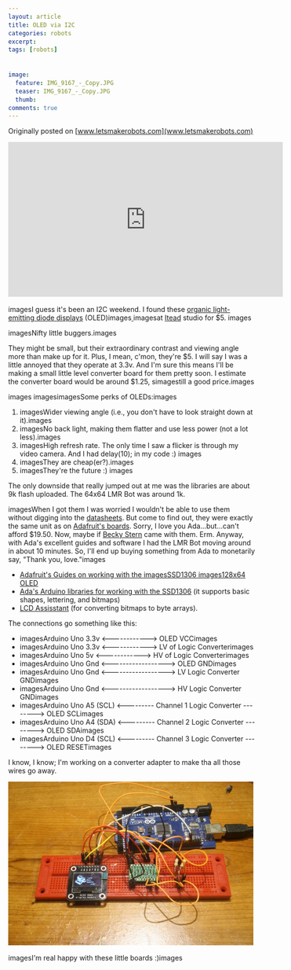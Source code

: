 ```yaml
---
layout: article
title: OLED via I2C
categories: robots
excerpt:
tags: [robots]


image:
  feature: IMG_9167_-_Copy.JPG
  teaser: IMG_9167_-_Copy.JPG
  thumb:
comments: true
---
```


Originally posted on [www.letsmakerobots.com](www.letsmakerobots.com)

<div class="flex-video">
<iframe width="560" height="315" src="https://www.youtube.com/embed/kNHjcDs1qfA" frameborder="0" allowfullscreen></iframe>
</div>

imagesI guess it's been an I2C weekend.  I found these [organic light-emitting diode displays](http://en.wikipedia.org/wiki/OLED) (OLED)images[ ](http://imall.iteadstudio.com/im130625003.html)imagesat [Itead](http://imall.iteadstudio.com/im130625003.html) studio for $5\.  images

imagesNifty little buggers.images

They might be small, but their extraordinary contrast and viewing angle more than make up for it.  Plus, I mean, c'mon, they're $5\.  I will say I was a little annoyed that they operate at 3.3v.  And I'm sure this means I'll be making a small little level converter board for them pretty soon.  I estimate the converter board would be around $1.25, simagestill a good price.images

images imagesimagesSome perks of OLEDs:images

1.  imagesWider viewing angle (i.e., you don't have to look straight down at it).images
2.  imagesNo back light, making them flatter and use less power (not a lot less).images
3.  imagesHigh refresh rate.  The only time I saw a flicker is through my video camera.  And I had delay(10); in my code :) images
4.  imagesThey are cheap(er?).images
5.  imagesThey're the future :) images

The only downside that really jumped out at me was the libraries are about 9k flash uploaded.  The 64x64 LMR Bot was around 1k.

imagesWhen I got them I was worried I wouldn't be able to use them without digging into the [datasheets](ftp://imall.iteadstudio.com/Graphic_Display/IM130625003_128x64_OLED_Module/DS_SSD1306.pdf). But come to find out, they were exactly the same unit as on [Adafruit's boards](http://www.adafruit.com/products/326).  Sorry, I love you Ada...but...can't afford $19.50\.  Now, maybe if [Becky Stern](http://sternlab.org/) came with them.  Erm.  Anyway, with Ada's excellent guides and software I had the LMR Bot moving around in about 10 minutes.  So, I'll end up buying something from Ada to monetarily say, "Thank you, love."images

*   [Adafruit's Guides on working with the imagesSSD1306 images128x64 OLED](http://learn.adafruit.com/monochrome-oled-breakouts/arduino-library-and-examples)
*   [Ada's Arduino libraries for working with the SSD1306](https://github.com/adafruit/Adafruit_SSD1306) (it supports basic shapes, lettering, and bitmaps)
*   [LCD Assisstant](http://en.radzio.dxp.pl/bitmap_converter/) (for converting bitmaps to byte arrays).

The connections go something like this:

*   imagesArduino Uno 3.3v <------------> OLED VCCimages
*   imagesArduino Uno 3.3v <------------> LV of Logic Converterimages
*   imagesArduino Uno 5v <------------> HV of Logic Converterimages
*   imagesArduino Uno Gnd <------------------> OLED GNDimages
*   imagesArduino Uno Gnd <------------------> LV Logic Converter GNDimages
*   imagesArduino Uno Gnd <------------------> HV Logic Converter GNDimages
*   imagesArduino Uno A5 (SCL) <---------  Channel 1 Logic Converter --------> OLED SCLimages
*   imagesArduino Uno A4 (SDA) <---------  Channel 2 Logic Converter --------> OLED SDAimages
*   imagesArduino Uno D4 (SCL) <---------  Channel 3 Logic Converter -------->  OLED RESETimages

I know, I know; I'm working on a converter adapter to make tha all those wires go away.

[![](/images/IMG_9168.jpg)](http://www.ubermentis.com/files/IMG_9168.jpg)

imagesI'm real happy with these little boards :)images
